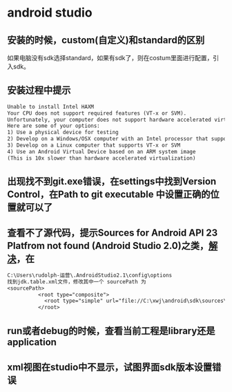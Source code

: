 # android studio

## 安装的时候，custom(自定义)和standard的区别

如果电脑没有sdk选择standard，如果有sdk了，则在costum里面进行配置，引入sdk。

## 安装过程中提示

~~~txt
Unable to install Intel HAXM
Your CPU does not support required features (VT-x or SVM).
Unfortunately, your computer does not support hardware accelerated virtualization.
Here are some of your options:
1) Use a physical device for testing
2) Develop on a Windows/OSX computer with an Intel processor that supports VT-x and NX
3) Develop on a Linux computer that supports VT-x or SVM
4) Use an Android Virtual Device based on an ARM system image
(This is 10x slower than hardware accelerated virtualization)
~~~

## 出现找不到git.exe错误，在settings中找到Version Control，在Path to git executable 中设置正确的位置就可以了

## 查看不了源代码，提示Sources for Android API 23 Platfrom not found (Android Studio 2.0)之类，[解决](http://stackoverflow.com/questions/36814755/sources-for-android-api-23-platfrom-not-found-android-studio-2-0)，在

~~~txt
C:\Users\rudolph-运营\.AndroidStudio2.1\config\options
找到jdk.table.xml文件，修改其中一个 sourcePath 为
<sourcePath>
          <root type="composite">
            <root type="simple" url="file://C:\xwj\android\sdk\sources\android-23" />
          </root>
~~~

## run或者debug的时候，查看当前工程是library还是application

## xml视图在studio中不显示，试图界面sdk版本设置错误
